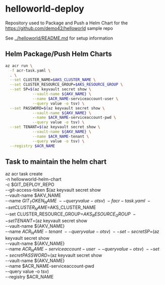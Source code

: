 # helloworld-deploy

Repository used to Package and Push a Helm Chart for the https://github.com/demo42/helloworld sample repo


See [../helloworld/README.md](../helloworld/README.md) for setup information

## Helm Package/Push Helm Charts
```sh
az acr run \
  -f acr-task.yaml \
  . \
  --set CLUSTER_NAME=$AKS_CLUSTER_NAME \
  --set CLUSTER_RESOURCE_GROUP=$AKS_RESOURCE_GROUP \
  --set SP=$(az keyvault secret show \
            --vault-name ${AKV_NAME} \
            --name $ACR_NAME-serviceaccount-user \
            --query value -o tsv) \
  --set PASSWORD=$(az keyvault secret show \
            --vault-name ${AKV_NAME} \
            --name $ACR_NAME-serviceaccount-pwd \
            --query value -o tsv) \
  --set TENANT=$(az keyvault secret show \
            --vault-name ${AKV_NAME} \
            --name $ACR_NAME-tenant \
            --query value -o tsv) \
  --registry $ACR_NAME 
```

## Task to maintain the helm chart
az acr task create \
    -n hellowworld-helm-chart \
    -c $GIT_DEPLOY_REPO \
    --git-access-token $(az keyvault secret show \
                    --vault-name $AKV_NAME \
                    --name $GIT_TOKEN_NAME \
                    --query value -o tsv) \
    -f acr-task.yaml \
    --set CLUSTER_NAME=$AKS_CLUSTER_NAME \
    --set CLUSTER_RESOURCE_GROUP=$AKS_RESOURCE_GROUP \
    --set TENANT=$(az keyvault secret show \
                    --vault-name ${AKV_NAME} \
                    --name $ACR_NAME-tenant \
                    --query value -o tsv) \
    --set-secret SP=$(az keyvault secret show \
                --vault-name ${AKV_NAME} \
                --name $ACR_NAME-serviceaccount-user \
                --query value -o tsv) \
    --set-secret PASSWORD=$(az keyvault secret show \
                    --vault-name ${AKV_NAME} \
                    --name $ACR_NAME-serviceaccount-pwd \
                    --query value -o tsv) \
  --registry $ACR_NAME 
